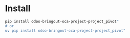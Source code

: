 # Install

```bash
pip install odoo-bringout-oca-project-project_pivot"
# or
uv pip install odoo-bringout-oca-project-project_pivot"
```

